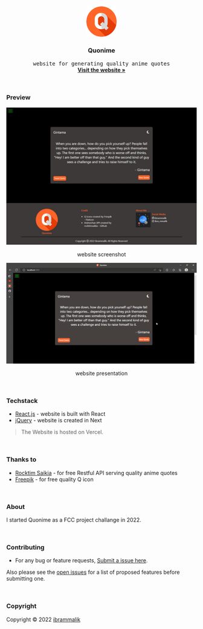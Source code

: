 <!-- PROJECT LOGO -->
<br />
<p align="center">
  <a href="https://github.com/ibrammalik/Quonime">
    <img src="/repo/asset/images/Logo.png" alt="Logo" width="80" height="80">
  </a>

  <h3 align="center">Quonime</h3>

  <p align="center">
    <samp>website for generating quality anime quotes</samp>
    <br />
    <a href="https://quonime.vercel.app/"><strong>Visit the website »</strong></a>
  </p>
</p>

<br/>

### Preview

<div>
<img src="/repo/asset/images/Quonime Preview.jpeg">
<p align="center">website screenshot</p>
<img src="/repo/asset/videos/Quonime Preview.gif">
<p align="center">website presentation</p>
</div>

<br/>

### Techstack

- [React.js](https://reactjs.org/) - website is built with React
- [jQuery](https://https.jquery.com/) - website is created in Next

> The Website is hosted on Vercel.

<br/>

### Thanks to

- [Rocktim Saikia](https://github.com/rocktimsaikia/anime-chan) - for free Restful API serving quality anime quotes
- [Freepik](https://www.flaticon.com/authors/freepik) - for free quality Q icon

<br/>

### About

I started Quonime as a FCC project challange in 2022.

<br/>

<!-- CONTRIBUTING -->

### Contributing

- For any bug or feature requests, [Submit a issue here](https://github.com/ibrammalik/Quonime/issues).

Also please see the [open issues](https://github.com/ibrammalik/Quonime/issues) for a list of proposed features before submitting one.

<br/>

<!-- LICENSE -->

### Copyright

Copyright © 2022 [ibrammalik](https://github.com/ibrammalik)
